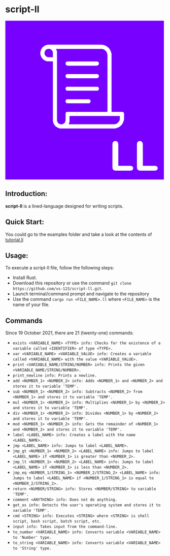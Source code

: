 # script-ll

![script-ll](https://github.com/vs-123/script-ll/blob/main/images/LL-icon.png)

## Introduction:

**script-ll** is a lined-language designed for writing scripts.

## Quick Start:

You could go to the examples folder and take a look at the contents of [tutorial.ll](https://github.com/vs-123/script-ll/blob/main/examples/tutorial.ll)

## Usage:

To execute a script-ll file, follow the following steps:

- Install Rust.
- Download this repository or use the command `git clone https://github.com/vs-123/script-ll.git`.
- Launch terminal/command prompt and navigate to the repository
- Use the command `cargo run <FILE_NAME>.ll` where `<FILE_NAME>` is the name of your file.

## Commands

Since 19 October 2021, there are 21 (twenty-one) commands:

- `exists <VARIABLE_NAME> <TYPE> info: Checks for the existence of a variable called <IDENTIFIER> of type <TYPE>.`
- `var <VARIABLE_NAME> <VARIABLE_VALUE> info: Creates a variable called <VARIABLE_NAME> with the value <VARIABLE_VALUE>.`
- `print <VARIABLE_NAME/STRING/NUMBER> info: Prints the given <VARIABLE_NAME/STRING/NUMBER>.`
- `print_newline info: Prints a newline.`
- `add <NUMBER_1> <NUMBER_2> info: Adds <NUMBER_1> and <NUMBER_2> and stores it to variable 'TEMP'.`
- `sub <NUMBER_1> <NUMBER_2> info: Subtracts <NUMBER_2> from <NUMBER_1> and stores it to variable 'TEMP'.`
- `mul <NUMBER_1> <NUMBER_2> info: Multiplies <NUMBER_1> by <NUMBER_2> and stores it to variable 'TEMP'.`
- `div <NUMBER_1> <NUMBER_2> info: Divides <NUMBER_1> by <NUMBER_2> and stores it to variable 'TEMP'.`
- `mod <NUMBER_1> <NUMBER_2> info: Gets the remainder of <NUMBER_1> and <NUMBER_2> and stores it to variable 'TEMP'.`
- `label <LABEL_NAME> info: Creates a label with the name <LABEL_NAME>.`
- `jmp <LABEL_NAME> info: Jumps to label <LABEL_NAME>.`
- `jmp_gt <NUMBER_1> <NUMBER_2> <LABEL_NAME> info: Jumps to label <LABEL_NAME> if <NUMBER_1> is greater than <NUMBER_2>.`
- `jmp_lt <NUMBER_1> <NUMBER_2> <LABEL_NAME> info: Jumps to label <LABEL_NAME> if <NUMBER_1> is less than <NUMBER_2>.`
- `jmp_eq <NUMBER_1/STRING_1> <NUMBER_2/STRING_2> <LABEL_NAME> info: Jumps to label <LABEL_NAME> if <NUMBER_1/STRING_1> is equal to <NUMBER_2/STRING_2>.`
- `return <NUMBER/STRING> info: Stores <NUMBER/STRING> to variable 'TEMP'.`
- `comment <ANYTHING> info: Does not do anything.`
- `get_os info: Detects the user's operating system and stores it to variable 'TEMP'.`
- `cmd <STRING> info: Executes <STRING> where <STRING> is shell script, bash script, batch script, etc.`
- `input info: Takes input from the command-line.`
- `to_number <VARIABLE_NAME> info: Converts variable <VARIABLE_NAME> to 'Number' type.`
- `to_string <VARIABLE_NAME> info: Converts variable <VARIABLE_NAME> to 'String' type.`
